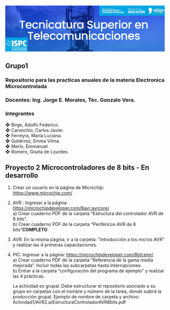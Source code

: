 ![alt text](https://github.com/EMTSTISPC/Grupo1/blob/main/logo.PNG)
## Grupo1
### **Repositorio para las practicas anuales de la materia Electronica Microcontrolada**

### **Docentes: Ing. Jorge E. Morales, Téc. Gonzalo Vera.**


### **Integrantes**

❖ Birge, Adolfo Federico.<br />
❖ Carunchio, Carlos Javier.<br />
❖ Ferreyra, María Luciana.<br />
❖ Gutiérrez, Emma Vilma.<br />
❖ Merlo, Emmanuel.<br />
❖ Romero, Gisela de Lourdes.<br />


## **Proyecto 2 Microcontroladores de 8 bits - En desarrollo**

1) Crear un usuario en la página de Microchip: https://www.microchip.com/<br />

2) AVR : Ingresar a la página: https://microchipdeveloper.com/8avr:avrcore/<br />
	a) Crear cuaderno PDF de la carpeta “Estructura del controlador AVR de 8 bits”.<br />
	b) Crear cuaderno PDF de la carpeta “Periféricos AVR de 8 bits”**COMPLETO**<br />

3) AVR: En la misma página, ir a la carpeta: “Introducción a los micros AVR” y realizar las 4
primeras capacitaciones.<br />

4) PIC: Ingresar a la página: https://microchipdeveloper.com/8bit:emr/<br />
	a) Crear cuaderno PDF de la carpeta “Referencia de la gama media mejorada”.
	Incluir todas las subcarpetas hasta Interrupciones. <br />
	b) Entrar a la carpeta “configuración del programa de ejemplo” y realizar las 4 
  	prácticas.<br />
	
	La actividad es grupal. Debe estructurar el repositorio asociado a su grupo en carpetas
	con el nombre y número de la tarea, donde subirá la producción grupal. Ejemplo de 
	nombre de carpeta y archivo: Actividad1/AVR2.a/EstructuraControladorAVR8bits.pdf<br />

